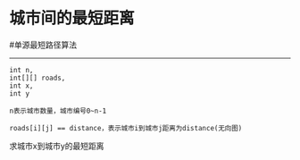 # 城市间的最短距离

#单源最短路径算法 


---

```
int n, 
int[][] roads, 
int x, 
int y

n表示城市数量，城市编号0~n-1

roads[i][j] == distance，表示城市i到城市j距离为distance(无向图)
```


求城市x到城市y的最短距离